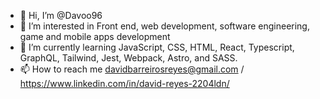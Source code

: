 - 👋 Hi, I’m @Davoo96
- 👀 I’m interested in Front end, web development, software engineering, game and mobile apps development
- 🌱 I’m currently learning JavaScript, CSS, HTML, React, Typescript, GraphQL, Tailwind, Jest, Webpack, Astro, and SASS.
- 📫 How to reach me davidbarreirosreyes@gmail.com / https://www.linkedin.com/in/david-reyes-2204ldn/  

<!---
Davoo96/Davoo96 is a ✨ special ✨ repository because its `README.md` (this file) appears on your GitHub profile.
You can click the Preview link to take a look at your changes.
--->

